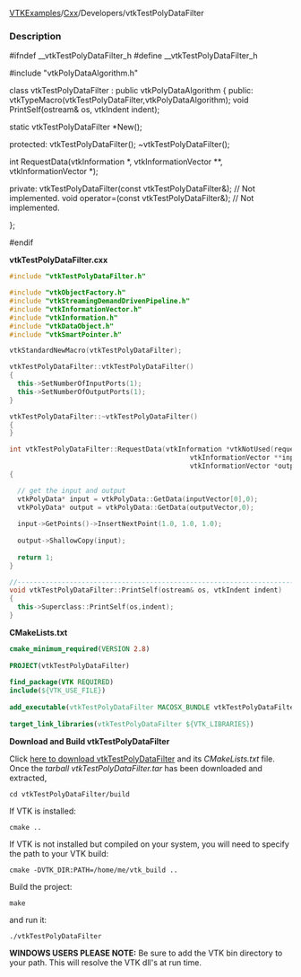 [VTKExamples](/index/)/[Cxx](/Cxx)/Developers/vtkTestPolyDataFilter

### Description
<source lang="cpp">

#ifndef __vtkTestPolyDataFilter_h
#define __vtkTestPolyDataFilter_h

#include "vtkPolyDataAlgorithm.h"

class vtkTestPolyDataFilter : public vtkPolyDataAlgorithm 
{
public:
  vtkTypeMacro(vtkTestPolyDataFilter,vtkPolyDataAlgorithm);
  void PrintSelf(ostream& os, vtkIndent indent);

  static vtkTestPolyDataFilter *New();
	
protected:
  vtkTestPolyDataFilter();
  ~vtkTestPolyDataFilter();
  
  int RequestData(vtkInformation *, vtkInformationVector **, vtkInformationVector *);

private:
  vtkTestPolyDataFilter(const vtkTestPolyDataFilter&);  // Not implemented.
  void operator=(const vtkTestPolyDataFilter&);  // Not implemented.

};

#endif

</source>

**vtkTestPolyDataFilter.cxx**
```c++
#include "vtkTestPolyDataFilter.h"

#include "vtkObjectFactory.h"
#include "vtkStreamingDemandDrivenPipeline.h"
#include "vtkInformationVector.h"
#include "vtkInformation.h"
#include "vtkDataObject.h"
#include "vtkSmartPointer.h"

vtkStandardNewMacro(vtkTestPolyDataFilter);

vtkTestPolyDataFilter::vtkTestPolyDataFilter()
{
  this->SetNumberOfInputPorts(1);
  this->SetNumberOfOutputPorts(1);
}

vtkTestPolyDataFilter::~vtkTestPolyDataFilter()
{
}

int vtkTestPolyDataFilter::RequestData(vtkInformation *vtkNotUsed(request),
                                             vtkInformationVector **inputVector,
                                             vtkInformationVector *outputVector)
{

  // get the input and output
  vtkPolyData* input = vtkPolyData::GetData(inputVector[0],0);
  vtkPolyData* output = vtkPolyData::GetData(outputVector,0);
  
  input->GetPoints()->InsertNextPoint(1.0, 1.0, 1.0);
    
  output->ShallowCopy(input);
    
  return 1;
}

//----------------------------------------------------------------------------
void vtkTestPolyDataFilter::PrintSelf(ostream& os, vtkIndent indent)
{
  this->Superclass::PrintSelf(os,indent);
}
```
**CMakeLists.txt**
```cmake
cmake_minimum_required(VERSION 2.8)
 
PROJECT(vtkTestPolyDataFilter)
 
find_package(VTK REQUIRED)
include(${VTK_USE_FILE})
 
add_executable(vtkTestPolyDataFilter MACOSX_BUNDLE vtkTestPolyDataFilter.cxx)
 
target_link_libraries(vtkTestPolyDataFilter ${VTK_LIBRARIES})
```

**Download and Build vtkTestPolyDataFilter**

Click [here to download vtkTestPolyDataFilter](https://github.com/lorensen/VTKWikiExamplesTarballs/raw/master/vtkTestPolyDataFilter.tar) and its *CMakeLists.txt* file.
Once the *tarball vtkTestPolyDataFilter.tar* has been downloaded and extracted,
```
cd vtkTestPolyDataFilter/build 
```
If VTK is installed:
```
cmake ..
```
If VTK is not installed but compiled on your system, you will need to specify the path to your VTK build:
```
cmake -DVTK_DIR:PATH=/home/me/vtk_build ..
```
Build the project:
```
make
```
and run it:
```
./vtkTestPolyDataFilter
```
**WINDOWS USERS PLEASE NOTE:** Be sure to add the VTK bin directory to your path. This will resolve the VTK dll's at run time.

